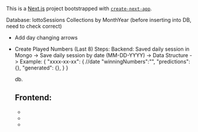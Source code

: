 This is a [Next.js](https://nextjs.org/) project bootstrapped with [`create-next-app`](https://github.com/vercel/next.js/tree/canary/packages/create-next-app).

Database: lottoSessions
Collections by MonthYear (before inserting into DB, need to check correct)

* Add day changing arrows
* Create Played Numbers (Last 8)
Steps:
 Backend:
    Saved daily session in Mongo
    -> Save daily session by date (MM-DD-YYYY)
    -> Data Structure ->
      Example: 
          {
            "xxxx-xx-xx": { //date
              "winningNumbers":"",
              "predictions": {},
              "generated": {},
            }
          }
        
   db.

  Frontend:
    - 
    - 
    - 
    - 
